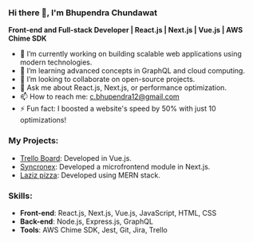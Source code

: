 ### Hi there 👋, I'm Bhupendra Chundawat
**Front-end and Full-stack Developer | React.js | Next.js | Vue.js | AWS Chime SDK**

- 🔭 I’m currently working on building scalable web applications using modern technologies.
- 🌱 I’m learning advanced concepts in GraphQL and cloud computing.
- 👯 I’m looking to collaborate on open-source projects.
- 💬 Ask me about React.js, Next.js, or performance optimization.
- 📫 How to reach me: c.bhupendra12@gmail.com
- ⚡ Fun fact: I boosted a website's speed by 50% with just 10 optimizations!

### My Projects:
- [Trello Board]([https://github.com/yourusername/rouage](https://trello-board-tau.vercel.app/)): Developed in Vue.js.
- [Syncronex](https://syncronex-q96ou4xsl-bhupendra2811.vercel.app/signin): Developed a microfrontend module in Next.js.
- [Laziz pizza](lazizpizzav1.herokuapp.com/): Developed using MERN stack.

### Skills:
- **Front-end**: React.js, Next.js, Vue.js, JavaScript, HTML, CSS
- **Back-end**: Node.js, Express.js, GraphQL
- **Tools**: AWS Chime SDK, Jest, Git, Jira, Trello

